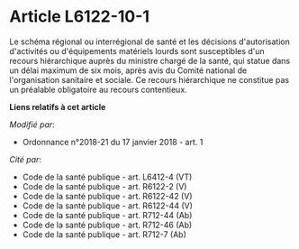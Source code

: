 # Article L6122-10-1

Le schéma régional ou interrégional de santé et les décisions d'autorisation d'activités ou d'équipements matériels lourds
sont susceptibles d'un recours hiérarchique auprès du ministre chargé de la santé, qui statue dans un délai maximum de six
mois, après avis du Comité national de l'organisation sanitaire et sociale. Ce recours hiérarchique ne constitue pas un
préalable obligatoire au recours contentieux.

**Liens relatifs à cet article**

_Modifié par_:

  - Ordonnance n°2018-21 du 17 janvier 2018 - art. 1

_Cité par_:

  - Code de la santé publique - art. L6412-4 (VT)
  - Code de la santé publique - art. R6122-2 (V)
  - Code de la santé publique - art. R6122-42 (V)
  - Code de la santé publique - art. R6122-44 (V)
  - Code de la santé publique - art. R712-44 (Ab)
  - Code de la santé publique - art. R712-46 (Ab)
  - Code de la santé publique - art. R712-7 (Ab)
